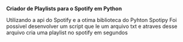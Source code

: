 **Criador de Playlists para o Spotify em Python**

Utilizando a api do Spotify e a otima biblioteca do Pyhton Spotipy
Foi possivel desenvolver um script que le um arquivo txt e atraves desse arquivo cria uma playlist no spotify em segundos
